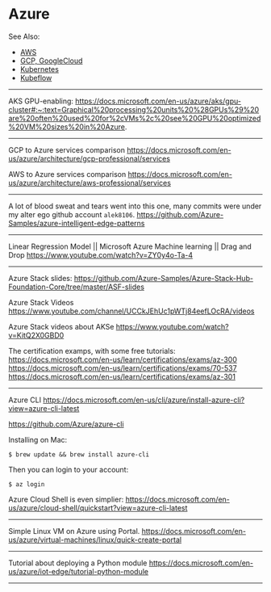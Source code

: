 # Azure

See Also:

  - [AWS](AWS.md)
  - [GCP, GoogleCloud](GoogleCloud.md)
  - [Kubernetes](Kubernetes.md)
  - [Kubeflow](Kubeflow.md)

---

AKS GPU-enabling:
https://docs.microsoft.com/en-us/azure/aks/gpu-cluster#:~:text=Graphical%20processing%20units%20%28GPUs%29%20are%20often%20used%20for%2cVMs%2c%20see%20GPU%20optimized%20VM%20sizes%20in%20Azure.

---

GCP to Azure services comparison
https://docs.microsoft.com/en-us/azure/architecture/gcp-professional/services

AWS to Azure services comparison
https://docs.microsoft.com/en-us/azure/architecture/aws-professional/services

---

A lot of blood sweat and tears went into this one, many commits were under my alter ego github account `alek8106`.
https://github.com/Azure-Samples/azure-intelligent-edge-patterns

---

Linear Regression Model || Microsoft Azure Machine learning || Drag and Drop
https://www.youtube.com/watch?v=ZY0y4o-Ta-4

---

Azure Stack slides:
https://github.com/Azure-Samples/Azure-Stack-Hub-Foundation-Core/tree/master/ASF-slides

Azure Stack Videos
https://www.youtube.com/channel/UCCkJEhUc1pWTj84eefLOcRA/videos

Azure Stack videos about AKSe
https://www.youtube.com/watch?v=KitQ2X0GBD0

The certification examps, with some free tutorials:
https://docs.microsoft.com/en-us/learn/certifications/exams/az-300
https://docs.microsoft.com/en-us/learn/certifications/exams/70-537
https://docs.microsoft.com/en-us/learn/certifications/exams/az-301

---

Azure CLI
https://docs.microsoft.com/en-us/cli/azure/install-azure-cli?view=azure-cli-latest

https://github.com/Azure/azure-cli
    
Installing on Mac:

    $ brew update && brew install azure-cli
    
Then you can login to your account:

    $ az login    
    
Azure Cloud Shell is even simplier:
https://docs.microsoft.com/en-us/azure/cloud-shell/quickstart?view=azure-cli-latest

---

Simple Linux VM on Azure using Portal.
https://docs.microsoft.com/en-us/azure/virtual-machines/linux/quick-create-portal

---

Tutorial about deploying a Python module
https://docs.microsoft.com/en-us/azure/iot-edge/tutorial-python-module

---
